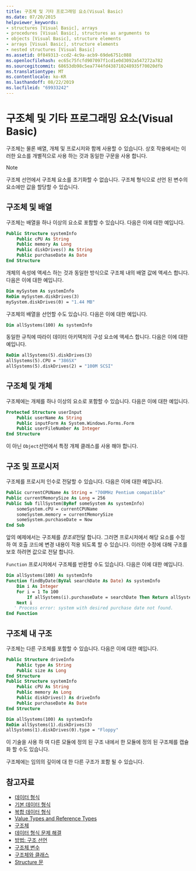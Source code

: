 ```yaml
---
title: 구조체 및 기타 프로그래밍 요소(Visual Basic)
ms.date: 07/20/2015
helpviewer_keywords:
- structures [Visual Basic], arrays
- procedures [Visual Basic], structures as arguments to
- objects [Visual Basic], structure elements
- arrays [Visual Basic], structure elements
- nested structures [Visual Basic]
ms.assetid: 0f849313-ccd2-4c9a-acb9-69de6751c088
ms.openlocfilehash: ec65c75fcfd907097f1cd1e0d3092a547272a782
ms.sourcegitcommit: 68653db98c5ea7744fd438710248935f70020dfb
ms.translationtype: MT
ms.contentlocale: ko-KR
ms.lasthandoff: 08/22/2019
ms.locfileid: "69933242"
---
```

# <a name="structures-and-other-programming-elements-visual-basic"></a>구조체 및 기타 프로그래밍 요소(Visual Basic)
구조체는 물론 배열, 개체 및 프로시저와 함께 사용할 수 있습니다. 상호 작용에서는 이러한 요소를 개별적으로 사용 하는 것과 동일한 구문을 사용 합니다.  
  
> [!NOTE]
> 구조체 선언에서 구조체 요소를 초기화할 수 없습니다. 구조체 형식으로 선언 된 변수의 요소에만 값을 할당할 수 있습니다.  
  
## <a name="structures-and-arrays"></a>구조체 및 배열  
 구조체는 배열을 하나 이상의 요소로 포함할 수 있습니다. 다음은 이에 대한 예입니다.  
  
```vb  
Public Structure systemInfo  
    Public cPU As String  
    Public memory As Long  
    Public diskDrives() As String  
    Public purchaseDate As Date  
End Structure   
```  
  
 개체의 속성에 액세스 하는 것과 동일한 방식으로 구조체 내의 배열 값에 액세스 합니다. 다음은 이에 대한 예입니다.  
  
```vb  
Dim mySystem As systemInfo  
ReDim mySystem.diskDrives(3)  
mySystem.diskDrives(0) = "1.44 MB"  
```  
  
 구조체의 배열을 선언할 수도 있습니다. 다음은 이에 대한 예입니다.  
  
```vb  
Dim allSystems(100) As systemInfo  
```  
  
 동일한 규칙에 따라이 데이터 아키텍처의 구성 요소에 액세스 합니다. 다음은 이에 대한 예입니다.  
  
```vb  
ReDim allSystems(5).diskDrives(3)  
allSystems(5).CPU = "386SX"  
allSystems(5).diskDrives(2) = "100M SCSI"  
```  
  
## <a name="structures-and-objects"></a>구조체 및 개체  
 구조체에는 개체를 하나 이상의 요소로 포함할 수 있습니다. 다음은 이에 대한 예입니다.  
  
```vb  
Protected Structure userInput  
    Public userName As String  
    Public inputForm As System.Windows.Forms.Form  
    Public userFileNumber As Integer  
End Structure  
```  
  
 이 아닌 `Object`선언에서 특정 개체 클래스를 사용 해야 합니다.  
  
## <a name="structures-and-procedures"></a>구조 및 프로시저  
 구조체를 프로시저 인수로 전달할 수 있습니다. 다음은 이에 대한 예입니다.  
  
```vb  
Public currentCPUName As String = "700MHz Pentium compatible"  
Public currentMemorySize As Long = 256  
Public Sub fillSystem(ByRef someSystem As systemInfo)  
    someSystem.cPU = currentCPUName  
    someSystem.memory = currentMemorySize  
    someSystem.purchaseDate = Now  
End Sub  
```  
  
 앞의 예제에서는 구조체를 *참조로*전달 합니다. 그러면 프로시저에서 해당 요소를 수정 하 여 호출 코드에 변경 내용이 적용 되도록 할 수 있습니다. 이러한 수정에 대해 구조를 보호 하려면 값으로 전달 합니다.  
  
 `Function` 프로시저에서 구조체를 반환할 수도 있습니다. 다음은 이에 대한 예입니다.  
  
```vb  
Dim allSystems(100) As systemInfo  
Function findByDate(ByVal searchDate As Date) As systemInfo  
    Dim i As Integer  
    For i = 1 To 100  
        If allSystems(i).purchaseDate = searchDate Then Return allSystems(i)  
    Next i  
   ' Process error: system with desired purchase date not found.  
End Function  
```  
  
## <a name="structures-within-structures"></a>구조체 내 구조  
 구조체는 다른 구조체를 포함할 수 있습니다. 다음은 이에 대한 예입니다.  
  
```vb  
Public Structure driveInfo  
    Public type As String  
    Public size As Long  
End Structure  
Public Structure systemInfo  
    Public cPU As String  
    Public memory As Long  
    Public diskDrives() As driveInfo  
    Public purchaseDate As Date  
End Structure  
```  
  
```vb  
Dim allSystems(100) As systemInfo  
ReDim allSystems(1).diskDrives(3)  
allSystems(1).diskDrives(0).type = "Floppy"  
```  
  
 이 기술을 사용 하 여 다른 모듈에 정의 된 구조 내에서 한 모듈에 정의 된 구조체를 캡슐화 할 수도 있습니다.  
  
 구조체에는 임의의 깊이에 대 한 다른 구조가 포함 될 수 있습니다.  
  
## <a name="see-also"></a>참고자료

- [데이터 형식](../../../../visual-basic/programming-guide/language-features/data-types/index.md)
- [기본 데이터 형식](../../../../visual-basic/programming-guide/language-features/data-types/elementary-data-types.md)
- [복합 데이터 형식](../../../../visual-basic/programming-guide/language-features/data-types/composite-data-types.md)
- [Value Types and Reference Types](../../../../visual-basic/programming-guide/language-features/data-types/value-types-and-reference-types.md)
- [구조체](../../../../visual-basic/programming-guide/language-features/data-types/structures.md)
- [데이터 형식 문제 해결](../../../../visual-basic/programming-guide/language-features/data-types/troubleshooting-data-types.md)
- [방법: 구조 선언](../../../../visual-basic/programming-guide/language-features/data-types/how-to-declare-a-structure.md)
- [구조체 변수](../../../../visual-basic/programming-guide/language-features/data-types/structure-variables.md)
- [구조체와 클래스](../../../../visual-basic/programming-guide/language-features/data-types/structures-and-classes.md)
- [Structure 문](../../../../visual-basic/language-reference/statements/structure-statement.md)

